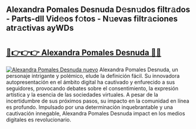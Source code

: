 ## Alexandra Pomales Desnuda D𝚎sn𝚞dos filtr𝚊dos - Parts-dlI Vid𝚎os f𝚘tos - N𝚞evas filtr𝚊ciones atr𝚊ctivas ayWDs

# <h2><a href="http://mb0keqr.tromn.icu/?c=Alexandra+Pomales+Desnuda">🔗👉👉👉 Alexandra Pomales Desnuda 🔗🔗</a></h2>

[![Alexandra Pomales Desnuda nuevo](https://i.imgur.com/pEAQMta.gif)](http://mb0keqr.tromn.icu/?c=Alexandra+Pomales+Desnuda)
Alexandra Pomales Desnuda, un personaje intrigante y polémico, elude la definición fácil. Su innovadora autopresentación en el ámbito digital ha cautivado y enfurecido a sus seguidores, provocando debates sobre el consentimiento, la expresión artística y la esencia de las sociedades virtuales. A pesar de la incertidumbre de sus próximos pasos, su impacto en la comunidad en línea es profundo. Impulsado por una determinación inquebrantable y una cautivación innegable, Alexandra Pomales Desnuda impact en los medios digitales es revolucionario.

